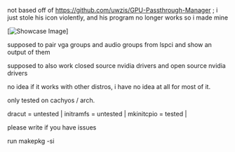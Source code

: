 not based off of https://github.com/uwzis/GPU-Passthrough-Manager ; i just stole his icon violently, and his program no longer works so i made mine

[![Showcase Image](https://imgur.com/a/gBhJCWD)]

supposed to pair vga groups and audio groups from lspci and show an output of them

supposed to also work closed source nvidia drivers and open source nvidia drivers

no idea if it works with other distros, i have no idea at all for most of it.

only tested on cachyos / arch. 

dracut = untested |
initramfs = untested |
mkinitcpio = tested |

please write if you have issues

run makepkg -si
